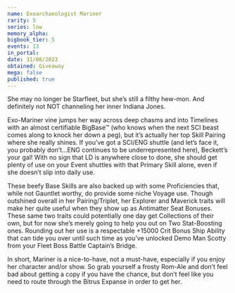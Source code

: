 ```yaml
---
name: Exoarchaeologist Mariner
rarity: 5
series: low
memory_alpha:
bigbook_tier: 5
events: 13
in_portal:
date: 31/08/2023
obtained: Giveaway
mega: false
published: true
---
```


She may no longer be Starfleet, but she’s still a filthy hew-mon. And definitely not NOT channeling her inner Indiana Jones.

Exo-Mariner vine jumps her way across deep chasms and into Timelines with an almost certifiable BigBase™ (who knows when the next SCI beast comes along to knock her down a peg), but it’s actually her top Skill Pairing where she really shines. If you’ve got a SCI/ENG shuttle (and let’s face it, you probably don’t…ENG continues to be underrepresented here), Beckett’s your gal! With no sign that LD is anywhere close to done, she should get plenty of use on your Event shuttles with that Primary Skill alone, even if she doesn’t slip into daily use.

These beefy Base Skills are also backed up with some Proficiencies that, while not Gauntlet worthy, do provide some niche Voyage use. Though outshined overall in her Pairing/Triplet, her Explorer and Maverick traits will make her quite useful when they show up as Antimatter Seat Bonuses. These same two traits could potentially one day get Collections of their own, but for now she’s merely going to help you out on Two Stat-Boosting ones. Rounding out her use is a respectable +15000 Crit Bonus Ship Ability that can tide you over until such time as you’ve unlocked Demo Man Scotty from your Fleet Boss Battle Captain’s Bridge.

In short, Mariner is a nice-to-have, not a must-have, especially if you enjoy her character and/or show. So grab yourself a frosty Rom-Ale and don’t feel bad about getting a copy if you have the chance, but don’t feel like you need to route through the Bitrus Expanse in order to get her.
